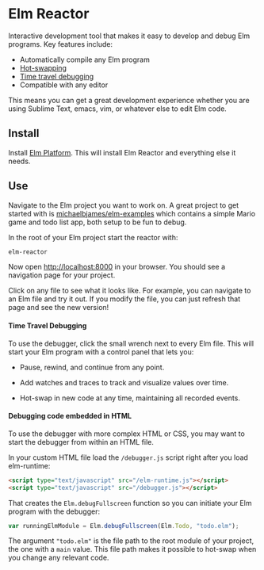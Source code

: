 # Elm Reactor

Interactive development tool that makes it easy to develop and debug Elm
programs. Key features include:

  * Automatically compile any Elm program
  * [Hot-swapping][]
  * [Time travel debugging][debug]
  * Compatible with any editor

[hot-swapping]: http://elm-lang.org/blog/Interactive-Programming.elm
[debug]: http://debug.elm-lang.org

This means you can get a great development experience whether you are using
Sublime Text, emacs, vim, or whatever else to edit Elm code.

## Install

Install [Elm Platform][platform]. This will install Elm Reactor and everything
else it needs.

[platform]: https://github.com/elm-lang/elm-platform

## Use

Navigate to the Elm project you want to work on. A great project to get started
with is [michaelbjames/elm-examples][examples] which contains a simple Mario
game and todo list app, both setup to be fun to debug.

[examples]: https://github.com/michaelbjames/elm-examples

In the root of your Elm project start the reactor with:

```bash
elm-reactor
```

Now open [http://localhost:8000](http://localhost:8000) in your browser. You
should see a navigation page for your project.

Click on any file to see what it looks like. For example, you can navigate to
an Elm file and try it out. If you modify the file, you can just refresh that
page and see the new version!

#### Time Travel Debugging

To use the debugger, click the small wrench next to every Elm file. This will
start your Elm program with a control panel that lets you:

  * Pause, rewind, and continue from any point.

  * Add watches and traces to track and visualize values over time.

  * Hot-swap in new code at any time, maintaining all recorded events.


#### Debugging code embedded in HTML

To use the debugger with more complex HTML or CSS, you may want to start the
debugger from within an HTML file.

In your custom HTML file load the `/debugger.js` script right after you load
elm-runtime:

```html
<script type="text/javascript" src="/elm-runtime.js"></script>
<script type="text/javascript" src="/debugger.js"></script>
```

That creates the `Elm.debugFullscreen` function so you can initiate your Elm
program with the debugger:

```javascript
var runningElmModule = Elm.debugFullscreen(Elm.Todo, "todo.elm");
```

The argument `"todo.elm"` is the file path to the root module of your project,
the one with a `main` value. This file path makes it possible to hot-swap when
you change any relevant code.